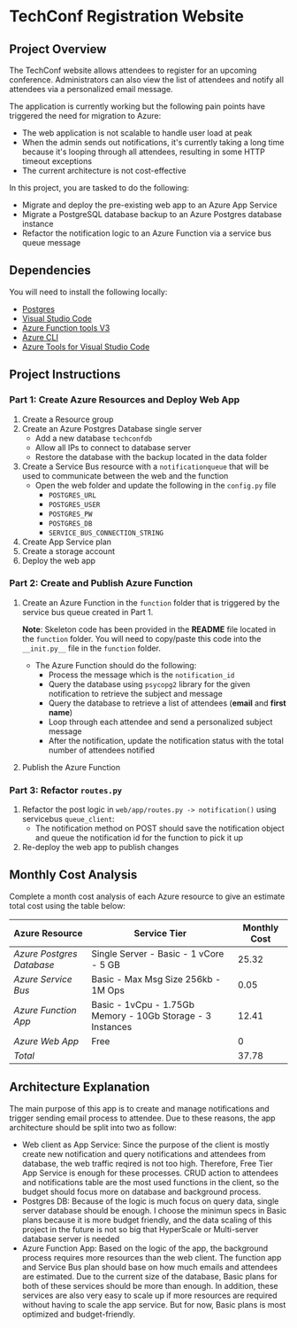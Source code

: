 # TechConf Registration Website

## Project Overview
The TechConf website allows attendees to register for an upcoming conference. Administrators can also view the list of attendees and notify all attendees via a personalized email message.

The application is currently working but the following pain points have triggered the need for migration to Azure:
 - The web application is not scalable to handle user load at peak
 - When the admin sends out notifications, it's currently taking a long time because it's looping through all attendees, resulting in some HTTP timeout exceptions
 - The current architecture is not cost-effective 

In this project, you are tasked to do the following:
- Migrate and deploy the pre-existing web app to an Azure App Service
- Migrate a PostgreSQL database backup to an Azure Postgres database instance
- Refactor the notification logic to an Azure Function via a service bus queue message

## Dependencies

You will need to install the following locally:
- [Postgres](https://www.postgresql.org/download/)
- [Visual Studio Code](https://code.visualstudio.com/download)
- [Azure Function tools V3](https://docs.microsoft.com/en-us/azure/azure-functions/functions-run-local?tabs=windows%2Ccsharp%2Cbash#install-the-azure-functions-core-tools)
- [Azure CLI](https://docs.microsoft.com/en-us/cli/azure/install-azure-cli?view=azure-cli-latest)
- [Azure Tools for Visual Studio Code](https://marketplace.visualstudio.com/items?itemName=ms-vscode.vscode-node-azure-pack)

## Project Instructions

### Part 1: Create Azure Resources and Deploy Web App
1. Create a Resource group
2. Create an Azure Postgres Database single server
   - Add a new database `techconfdb`
   - Allow all IPs to connect to database server
   - Restore the database with the backup located in the data folder
3. Create a Service Bus resource with a `notificationqueue` that will be used to communicate between the web and the function
   - Open the web folder and update the following in the `config.py` file
      - `POSTGRES_URL`
      - `POSTGRES_USER`
      - `POSTGRES_PW`
      - `POSTGRES_DB`
      - `SERVICE_BUS_CONNECTION_STRING`
4. Create App Service plan
5. Create a storage account
6. Deploy the web app

### Part 2: Create and Publish Azure Function
1. Create an Azure Function in the `function` folder that is triggered by the service bus queue created in Part 1.

      **Note**: Skeleton code has been provided in the **README** file located in the `function` folder. You will need to copy/paste this code into the `__init.py__` file in the `function` folder.
      - The Azure Function should do the following:
         - Process the message which is the `notification_id`
         - Query the database using `psycopg2` library for the given notification to retrieve the subject and message
         - Query the database to retrieve a list of attendees (**email** and **first name**)
         - Loop through each attendee and send a personalized subject message
         - After the notification, update the notification status with the total number of attendees notified
2. Publish the Azure Function

### Part 3: Refactor `routes.py`
1. Refactor the post logic in `web/app/routes.py -> notification()` using servicebus `queue_client`:
   - The notification method on POST should save the notification object and queue the notification id for the function to pick it up
2. Re-deploy the web app to publish changes

## Monthly Cost Analysis
Complete a month cost analysis of each Azure resource to give an estimate total cost using the table below:

| Azure Resource           | Service Tier                                                 | Monthly Cost |
| ------------             | ------------                                                 | ------------ |
| *Azure Postgres Database*| Single Server - Basic - 1 vCore - 5 GB                       | 25.32        |
| *Azure Service Bus*      | Basic - Max Msg Size 256kb - 1M Ops                          | 0.05         |
| *Azure Function App*     | Basic - 1vCpu - 1.75Gb Memory - 10Gb Storage - 3 Instances   | 12.41        |
| *Azure Web App*          | Free                                                         | 0            |
| *Total*                  |                                                              | 37.78        |

## Architecture Explanation
The main purpose of this app is to create and manage notifications and trigger sending email process to attendee. Due to these reasons, the app architecture should be split into two as follow:
- Web client as App Service: Since the purpose of the client is mostly create new notification and query notifications and attendees from database, the web traffic reqired is not too high. Therefore, Free Tier App Service is enough for these processes. CRUD action to attendees and notifications table are the most used functions in the client, so the budget should focus more on database and background process.
- Postgres DB: Because of the logic is much focus on query data, single server database should be enough. I choose the minimun specs in Basic plans because it is more budget friendly, and the data scaling of this project in the future is not so big that HyperScale or Multi-server database server is needed
- Azure Function App: Based on the logic of the app, the background process requires more resources than the web client. The function app and Service Bus plan should base on how much emails and attendees are estimated. Due to the current size of the database, Basic plans for both of these services should be more than enough. In addition, these services are also very easy to scale up if more resources are required without having to scale the app service. But for now, Basic plans is most optimized and budget-friendly.
